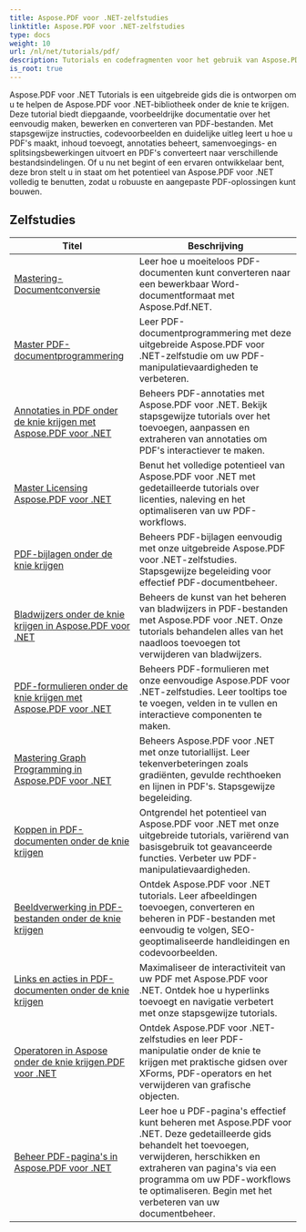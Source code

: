```yaml
---
title: Aspose.PDF voor .NET-zelfstudies
linktitle: Aspose.PDF voor .NET-zelfstudies
type: docs
weight: 10
url: /nl/net/tutorials/pdf/
description: Tutorials en codefragmenten voor het gebruik van Aspose.PDF voor .NET. Het bevat functies, waaronder het maken, bewerken, converteren, afdrukken en functies voor PDF-documentverwerking.
is_root: true
---
```


Aspose.PDF voor .NET Tutorials is een uitgebreide gids die is ontworpen om u te helpen de Aspose.PDF voor .NET-bibliotheek onder de knie te krijgen. Deze tutorial biedt diepgaande, voorbeeldrijke documentatie over het eenvoudig maken, bewerken en converteren van PDF-bestanden. Met stapsgewijze instructies, codevoorbeelden en duidelijke uitleg leert u hoe u PDF's maakt, inhoud toevoegt, annotaties beheert, samenvoegings- en splitsingsbewerkingen uitvoert en PDF's converteert naar verschillende bestandsindelingen. Of u nu net begint of een ervaren ontwikkelaar bent, deze bron stelt u in staat om het potentieel van Aspose.PDF voor .NET volledig te benutten, zodat u robuuste en aangepaste PDF-oplossingen kunt bouwen.

## Zelfstudies
| Titel | Beschrijving |
| --- | --- | 
| [Mastering-Documentconversie](./mastering-document-conversion/) | Leer hoe u moeiteloos PDF-documenten kunt converteren naar een bewerkbaar Word-documentformaat met Aspose.Pdf.NET. |
| [Master PDF-documentprogrammering](./master-pdf-document-programming/) | Leer PDF-documentprogrammering met deze uitgebreide Aspose.PDF voor .NET-zelfstudie om uw PDF-manipulatievaardigheden te verbeteren. | 
| [Annotaties in PDF onder de knie krijgen met Aspose.PDF voor .NET](./mastering-annotations/) | Beheers PDF-annotaties met Aspose.PDF voor .NET. Bekijk stapsgewijze tutorials over het toevoegen, aanpassen en extraheren van annotaties om PDF's interactiever te maken. |
| [Master Licensing Aspose.PDF voor .NET](./master-licensing/) | Benut het volledige potentieel van Aspose.PDF voor .NET met gedetailleerde tutorials over licenties, naleving en het optimaliseren van uw PDF-workflows. |
| [PDF-bijlagen onder de knie krijgen](./mastering-pdf-attachments/) | Beheers PDF-bijlagen eenvoudig met onze uitgebreide Aspose.PDF voor .NET-zelfstudies. Stapsgewijze begeleiding voor effectief PDF-documentbeheer. |
| [Bladwijzers onder de knie krijgen in Aspose.PDF voor .NET](./mastering-bookmarks/) | Beheers de kunst van het beheren van bladwijzers in PDF-bestanden met Aspose.PDF voor .NET. Onze tutorials behandelen alles van het naadloos toevoegen tot verwijderen van bladwijzers. |
| [PDF-formulieren onder de knie krijgen met Aspose.PDF voor .NET](./mastering-pdf-forms/) | Beheers PDF-formulieren met onze eenvoudige Aspose.PDF voor .NET-zelfstudies. Leer tooltips toe te voegen, velden in te vullen en interactieve componenten te maken. |
| [Mastering Graph Programming in Aspose.PDF voor .NET](./mastering-graph-programming/) | Beheers Aspose.PDF voor .NET met onze tutoriallijst. Leer tekenverbeteringen zoals gradiënten, gevulde rechthoeken en lijnen in PDF's. Stapsgewijze begeleiding. |
| [Koppen in PDF-documenten onder de knie krijgen](./mastering-headings/) | Ontgrendel het potentieel van Aspose.PDF voor .NET met onze uitgebreide tutorials, variërend van basisgebruik tot geavanceerde functies. Verbeter uw PDF-manipulatievaardigheden. |
| [Beeldverwerking in PDF-bestanden onder de knie krijgen](./mastering-image-Processing/) | Ontdek Aspose.PDF voor .NET tutorials. Leer afbeeldingen toevoegen, converteren en beheren in PDF-bestanden met eenvoudig te volgen, SEO-geoptimaliseerde handleidingen en codevoorbeelden. |
| [Links en acties in PDF-documenten onder de knie krijgen](./mastering-links-and-actions/) | Maximaliseer de interactiviteit van uw PDF met Aspose.PDF voor .NET. Ontdek hoe u hyperlinks toevoegt en navigatie verbetert met onze stapsgewijze tutorials. |
| [Operatoren in Aspose onder de knie krijgen.PDF voor .NET](./mastering-operators/) | Ontdek Aspose.PDF voor .NET-zelfstudies en leer PDF-manipulatie onder de knie te krijgen met praktische gidsen over XForms, PDF-operators en het verwijderen van grafische objecten. |
| [Beheer PDF-pagina's in Aspose.PDF voor .NET](./master-pdf-page-management/) | Leer hoe u PDF-pagina's effectief kunt beheren met Aspose.PDF voor .NET. Deze gedetailleerde gids behandelt het toevoegen, verwijderen, herschikken en extraheren van pagina's via een programma om uw PDF-workflows te optimaliseren. Begin met het verbeteren van uw documentbeheer. |